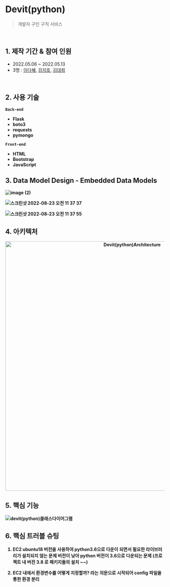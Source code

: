 # Devit(python)
> 개발자 구인 구직 서비스 <br/>

<br/>



## 1. 제작 기간 & 참여 인원
* 2022.05.06 ~ 2022.05.13
* 3명 : [이다혜](https://github.com/ekgpgdi), [김지호](https://github.com/kimziaco?tab=repositories), [김대희](https://github.com/eet43)
<br/>

## 2. 사용 기술 
<b>```Back-end```<b/>
 
* Flask
* boto3 <br/>
* requests <br/>
* pymongo <br/>

<b>```Front-end```<b/>

- HTML
- Bootstrap
- JavaScript

## 3. Data Model Design - Embedded Data Models

![image (2)](https://user-images.githubusercontent.com/88760828/186060695-0a689fcb-9f88-41c0-a1db-a609f8d44530.png)

![스크린샷 2022-08-23 오전 11 37 37](https://user-images.githubusercontent.com/88760828/186060731-337dad08-6e46-4b74-85d0-497c859cd252.png)

![스크린샷 2022-08-23 오전 11 37 55](https://user-images.githubusercontent.com/88760828/186060742-1f000113-c53f-4c07-b8bf-37e1f5bef518.png)



## 4. 아키텍처
<p align="center">
<img width="786" alt="Devit(python)Architecture" src="https://user-images.githubusercontent.com/88760828/185904373-3545ffdc-5547-4380-ad03-65484fb71d48.png">


  </p>

## 5. 핵심 기능

![devit(python)클래스다이어그램](https://user-images.githubusercontent.com/88760828/186060808-4c5e5674-d374-40ae-b400-4887edfab375.png)


## 6. 핵심 트러블 슈팅 

1. EC2 ubuntu18 버전을 사용하여 python3.6으로 다운이 되면서 필요한 라이브러리가 설치되지 않는 문제
버전이 낮아 python 버전이 3.6으로 다운되는 문제 
(프로젝트 내 버전 3.8 로 패키지들의 설치 ~~)

2. EC2 내에서 환경변수를 어떻게 지정할까? 라는 의문으로 시작되어 config 파일을 통한 환경 분리
